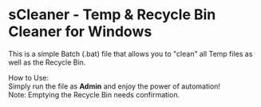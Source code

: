 # sCleaner - Temp & Recycle Bin Cleaner for Windows
This is a simple Batch (.bat) file that allows you to "clean" all Temp files as well as the Recycle Bin.

How to Use:
<br>
Simply run the file as <b>Admin</b> and enjoy the power of automation!
<br>
Note: Emptying the Recycle Bin needs confirmation.
